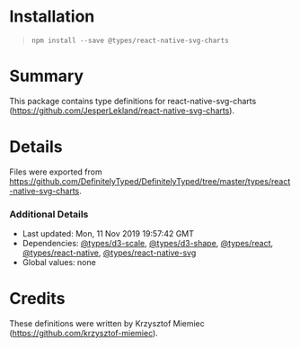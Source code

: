 # Installation
> `npm install --save @types/react-native-svg-charts`

# Summary
This package contains type definitions for react-native-svg-charts (https://github.com/JesperLekland/react-native-svg-charts).

# Details
Files were exported from https://github.com/DefinitelyTyped/DefinitelyTyped/tree/master/types/react-native-svg-charts.

### Additional Details
 * Last updated: Mon, 11 Nov 2019 19:57:42 GMT
 * Dependencies: [@types/d3-scale](https://npmjs.com/package/@types/d3-scale), [@types/d3-shape](https://npmjs.com/package/@types/d3-shape), [@types/react](https://npmjs.com/package/@types/react), [@types/react-native](https://npmjs.com/package/@types/react-native), [@types/react-native-svg](https://npmjs.com/package/@types/react-native-svg)
 * Global values: none

# Credits
These definitions were written by Krzysztof Miemiec (https://github.com/krzysztof-miemiec).
